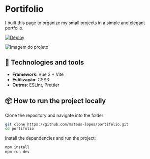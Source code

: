 # Portifolio 

I built this page to organize my small projects in a simple and elegant portfolio.  

[![Deploy](https://img.shields.io/badge/View%20Project-online-blue)](https://mateus-lopes.github.io/portifolio/)

![Imagem do projeto](https://github.com/user-attachments/assets/a505f2f3-4f3c-4a2f-b56e-4d4c32e96f52)

## 🚀 Technologies and tools

- **Framework**: Vue 3 + Vite
- **Estilização**: CSS3
- **Outros**: ESLint, Prettier

## 📦 How to run the project locally

Clone the repository and navigate into the folder:

```bash
git clone https://github.com/mateus-lopes/portifolio.git
cd portifolio
```

Install the dependencies and run the project:

```bash
npm install
npm run dev
```

